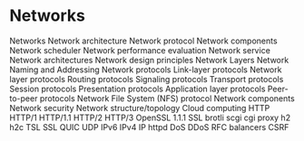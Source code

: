 # Networks

Networks
Network architecture
Network protocol
Network components
Network scheduler
Network performance evaluation
Network service
Network architectures
Network design principles
Network Layers
Network Naming and Addressing
Network protocols
Link-layer protocols
Network layer protocols
Routing protocols
Signaling protocols
Transport protocols
Session protocols
Presentation protocols
Application layer protocols
Peer-to-peer protocols
Network File System (NFS) protocol
Network components
Network security
Network structure/topology
Cloud computing
HTTP
HTTP/1
HTTP/1.1
HTTP/2
HTTP/3
OpenSSL 1.1.1
SSL
brotli
scgi
cgi
proxy
h2
h2c
TSL
SSL
QUIC
UDP
IPv6
IPv4
IP
httpd
DoS
DDoS
RFC
balancers
CSRF
